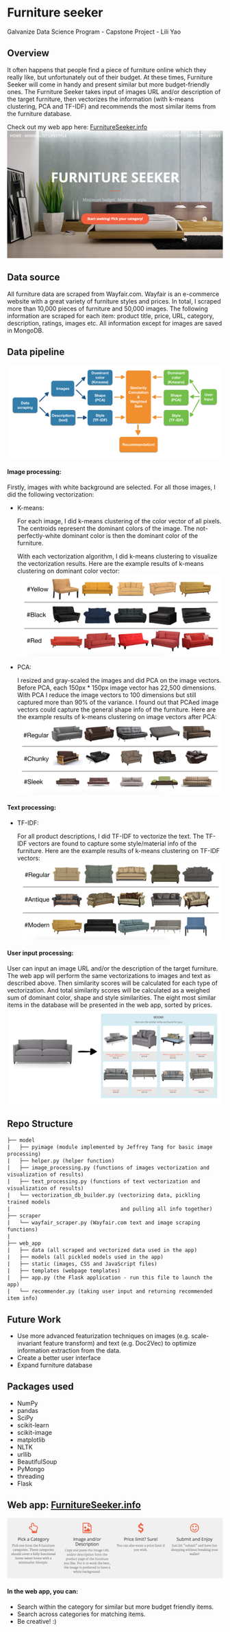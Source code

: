 # Furniture seeker
Galvanize Data Science Program - Capstone Project - Lili Yao


## Overview
It often happens that people find a piece of furniture online which they really like, but unfortunately out of their budget. At these times, Furniture Seeker will come in handy and present similar but more budget-friendly ones. The Furniture Seeker takes input of images URL and/or description of the target furniture, then vectorizes the information (with k-means clustering, PCA and TF-IDF) and recommends the most similar items from the furniture database.

Check out my web app here: [FurnitureSeeker.info](http://www.furnitureseeker.info/)
<a href="http://www.furnitureseeker.info/">
![FurnitureSeeker.info](readme_img/web_app.png)</a>


## Data source
All furniture data are scraped from Wayfair.com. Wayfair is an e-commerce website with a great variety of furniture styles and prices. In total, I scraped more than 10,000 pieces of furniture and 50,000 images. The following information are scraped for each item: product title, price, URL, category, description, ratings, images etc. All information except for images are saved in MongoDB.


## Data pipeline
![Data pipeline](readme_img/data_pipeline.png)

#### Image processing:
Firstly, images with white background are selected. For all those images, I did the following vectorization:

* K-means:

    For each image, I did k-means clustering of the color vector of all pixels. The centroids represent the dominant colors of the image. The not-perfectly-white dominant color is then the dominant color of the furniture.

    With each vectorization algorithm, I did k-means clustering to visualize the vectorization results. Here are the example results of k-means clustering on dominant color vector:
![Dominant color](readme_img/domi_color.png)

* PCA:

    I resized and gray-scaled the images and did PCA on the image vectors. Before PCA, each 150px * 150px image vector has 22,500 dimensions. With PCA I reduce the image vectors to 100 dimensions but still captured more than 90% of the variance. I found out that PCAed image vectors could capture the general shape info of the furniture. Here are the example results of k-means clustering on image vectors after PCA:
![Shape](readme_img/shape.png)

#### Text processing:
* TF-IDF:

	For all product descriptions, I did TF-IDF to vectorize the text. The TF-IDF vectors are found to capture some style/material info of the furniture. Here are the example results of k-means clustering on TF-IDF vectors:
![Style](readme_img/style.png)

#### User input processing:
User can input an image URL and/or the description of the target furniture. The web app will perform the same vectorizations to images and text as described above. Then similarity scores will be calculated for each type of vectorization. And total similarity scores will be calculated as a weighed sum of dominant color, shape and style similarities. The eight most similar items in the database will be presented in the web app, sorted by prices.
![Recommendation example](readme_img/recommendation.png)


## Repo Structure
```
├── model
|   ├── pyimage (module implemented by Jeffrey Tang for basic image processing)
|   ├── helper.py (helper function)
|   ├── image_processing.py (functions of images vectorization and visualization of results)
|   ├── text_processing.py (functions of text vectorization and visualization of results)
|   └── vectorization_db_builder.py (vectorizing data, pickling trained models 
|                                    and pulling all info together)
├── scraper
|   └── wayfair_scraper.py (Wayfair.com text and image scraping functions)
|
├── web_app
|   ├── data (all scraped and vectorized data used in the app)
|   ├── models (all pickled models used in the app)
|   ├── static (images, CSS and JavaScript files)
|   ├── templates (webpage templates)
|   ├── app.py (the Flask application - run this file to launch the app)
|   └── recommender.py (taking user input and returning recommended item info)

```

## Future Work
* Use more advanced featurization techniques on images (e.g. scale-invariant feature transform) and text (e.g. Doc2Vec) to optimize information extraction from the data.
* Create a better user interface
* Expand furniture database


## Packages used
* NumPy
* pandas
* SciPy
* scikit-learn
* scikit-image
* matplotlib
* NLTK
* urllib
* BeautifulSoup
* PyMongo
* threading
* Flask


## Web app: [FurnitureSeeker.info](http://www.furnitureseeker.info/)
![Web app intro](readme_img/web_app_intro.png)

#### In the web app, you can:

* Search within the category for similar but more budget friendly items.
* Search across categories for matching items.
* Be creative! :)


